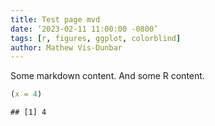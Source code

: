 ```yaml
---
title: Test page mvd
date: ‘2023-02-11 11:00:00 -0800’
tags: [r, figures, ggplot, colorblind]
author: Mathew Vis-Dunbar
---
```


Some markdown content. And some R content.

``` r
(x = 4)
```

    ## [1] 4
